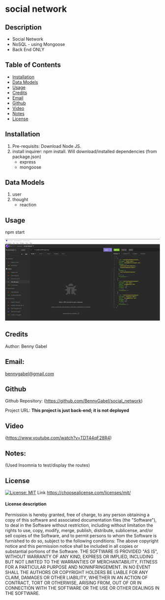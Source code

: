 # social network

## Description
  * Social Network
  * NoSQL - using Mongoose
  * Back End ONLY


## Table of Contents
- [Installation](#installation)
- [Data Models](#data)
- [Usage](#usage)
- [Credits](#credits)
- [Email](#email)
- [Github](#github)
- [Video](#Walk-through-Video)
- [Notes](#notes)
- [License](#license)


## Installation
1. Pre-requisits: Download Node JS. 
2. install inquirer: npm install. Will download/installed dependencies (from package.json)
   * express
   * mongoose


## Data Models
1. user
2. thought
   * reaction


## Usage
npm start


![](/assets/screenshots/All_Routes.jpg?raw=true)


## Credits
Author: Benny Gabel


## Email: 
bennygabel@gmail.com


## Github
Github Repository:  (https://github.com/BennyGabel/social_network)


Project URL: **This project is just back-end; it is not deployed**


## Video
(https://www.youtube.com/watch?v=TDT44qF28R4)


## Notes: 
(Used Insomnia to test/display the routes)


## License  
[![License: MIT](https://img.shields.io/badge/License-MIT-yellow.svg)](https://opensource.org/licenses/MIT)
Link https://choosealicense.com/licenses/mit/


#### License description
Permission is hereby granted, free of charge, to any person obtaining a copy of this software and associated documentation files (the "Software"), to deal in the Software without restriction, including without limitation the rights to use, copy, modify, merge, publish, distribute, sublicense, and/or sell copies of the Software, and to permit persons to whom the Software is furnished to do so, subject to the following conditions: The above copyright notice and this permission notice shall be included in all copies or substantial portions of the Software. THE SOFTWARE IS PROVIDED "AS IS", WITHOUT WARRANTY OF ANY KIND, EXPRESS OR IMPLIED, INCLUDING BUT NOT LIMITED TO THE WARRANTIES OF MERCHANTABILITY, FITNESS FOR A PARTICULAR PURPOSE AND NONINFRINGEMENT. IN NO EVENT SHALL THE AUTHORS OR COPYRIGHT HOLDERS BE LIABLE FOR ANY CLAIM, DAMAGES OR OTHER LIABILITY, WHETHER IN AN ACTION OF CONTRACT, TORT OR OTHERWISE, ARISING FROM, OUT OF OR IN CONNECTION WITH THE SOFTWARE OR THE USE OR OTHER DEALINGS IN THE SOFTWARE.